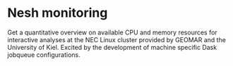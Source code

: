 # Nesh monitoring

Get a quantitative overview on available CPU and memory resources for interactive analyses at the NEC Linux cluster provided by GEOMAR and the University of Kiel. Excited by the development of machine specific Dask jobqueue configurations.
